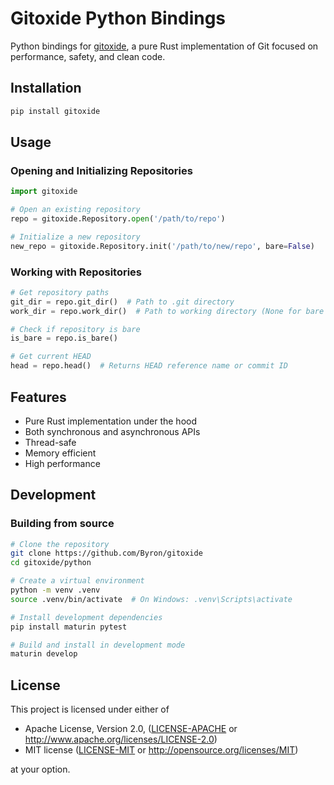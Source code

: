 # Gitoxide Python Bindings

Python bindings for [gitoxide](https://github.com/Byron/gitoxide), a pure Rust implementation of Git focused on performance, safety, and clean code.

## Installation

```bash
pip install gitoxide
```

## Usage

### Opening and Initializing Repositories

```python
import gitoxide

# Open an existing repository
repo = gitoxide.Repository.open('/path/to/repo')

# Initialize a new repository
new_repo = gitoxide.Repository.init('/path/to/new/repo', bare=False)
```

### Working with Repositories

```python
# Get repository paths
git_dir = repo.git_dir()  # Path to .git directory
work_dir = repo.work_dir()  # Path to working directory (None for bare repos)

# Check if repository is bare
is_bare = repo.is_bare()

# Get current HEAD
head = repo.head()  # Returns HEAD reference name or commit ID
```

## Features

- Pure Rust implementation under the hood
- Both synchronous and asynchronous APIs
- Thread-safe
- Memory efficient
- High performance

## Development

### Building from source

```bash
# Clone the repository
git clone https://github.com/Byron/gitoxide
cd gitoxide/python

# Create a virtual environment
python -m venv .venv
source .venv/bin/activate  # On Windows: .venv\Scripts\activate

# Install development dependencies
pip install maturin pytest

# Build and install in development mode
maturin develop
```

## License

This project is licensed under either of

- Apache License, Version 2.0, ([LICENSE-APACHE](LICENSE-APACHE) or http://www.apache.org/licenses/LICENSE-2.0)
- MIT license ([LICENSE-MIT](LICENSE-MIT) or http://opensource.org/licenses/MIT)

at your option.
